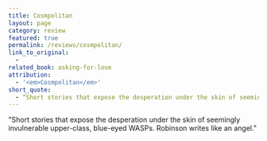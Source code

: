 ```yaml
---
title: Cosmpolitan
layout: page
category: review
featured: true
permalink: /reviews/cosmpolitan/
link_to_original:
  - 
related_book: asking-for-love
attribution:
  - '<em>Cosmpolitan</em>'
short_quote:
  - “Short stories that expose the desperation under the skin of seemingly invulnerable upper-class, blue-eyed WASPs. Robinson writes like an angel."
---
```

"Short stories that expose the desperation under the skin of seemingly invulnerable upper-class, blue-eyed WASPs. Robinson writes like an angel."

